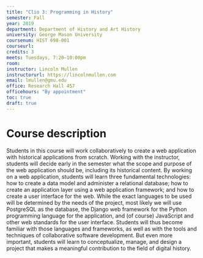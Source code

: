 ```yaml
---
title: "Clio 3: Programming in History"
semester: Fall
year: 2019
department: Department of History and Art History
university: George Mason University
coursenum: HIST 698-001
courseurl: 
credits: 3
meets: Tuesdays, 7:20–10:00pm
room: 
instructor: Lincoln Mullen
instructorurl: https://lincolnmullen.com
email: lmullen@gmu.edu
office: Research Hall 457
officehours: "By appointment"
toc: true
draft: true
---
```


# Course description

Students in this course will work collaboratively to create a web application with historical applications from scratch. Working with the instructor, students will decide early in the semester what the scope and purpose of the web application should be, including its historical content. By working on a web application, students will learn three fundamental technologies: how to create a data model and administer a relational database; how to create an application layer using a web application framework; and how to create a user interface for the web. While the exact languages to be used will be determined by the needs of the project, most likely we will use PostgreSQL as the database, the Django web framework for the Python programming language for the application, and (of course) JavaScript and other web standards for the user interface. Students will thus become familiar with those languages and frameworks, as well as with the tools and techniques of collaborative software development. But even more important, students will learn to conceptualize, manage, and design a project that makes a meaningful contribution to the field of digital history.

